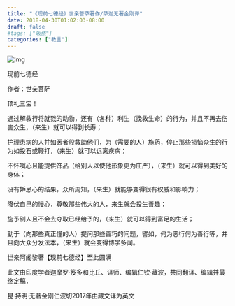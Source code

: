 ```yaml
---
title: "《现前七德经》世亲菩萨著作/萨迦无著金刚译"
date: 2018-04-30T01:02:03-08:00
draft: false
#tags: ["皈依"]
categories: ["教言"]
---
```




![img](https://mmbiz.qpic.cn/mmbiz_jpg/jZ6aUbzt6ISPT6LuNClU9lmLficmL4Oz1bZcEQvcf9RH4liclaBwHMuFDzdu8T6jdXKuNHbL5yWp7cUNCfLic1VzA/640?wx_fmt=jpeg&wxfrom=5&wx_lazy=1&wx_co=1)



现前七德经

作者：世亲菩萨

顶礼三宝！



通过解救行将就戮的动物，还有（各种）利生（挽救生命）的行为，并且不再去伤害众生，（来生）就可以得到长寿；



护理患病的人并如医者般救助他们，为（需要的人）施药，停止那些损恼众生的行为如投石或鞭打，（来生）就可以远离疾病；



不怀嗔心且能提供饰品（给别人以使他形象更为庄严），（来生）就可以得到美好的身体；



没有妒忌心的结果，众所周知，（来生）就能够变得很有权威和影响力；



降伏自己的慢心，尊敬那些伟大的人，来生就会投生善趣；



施予别人且不会去夺取已经给予的，（来生）就可以得到富足的生活；



勤于（向那些真正懂的人）提问那些善巧的问题，譬如，何为恶行何为善行等，并且向大众分发法本，（来生）就会变得博学多闻。



世亲阿阇黎著【现前七德经】至此圆满





此文由印度学者迦摩罗·笈多和比丘、译师、编辑仁钦·藏波，共同翻译、编辑并最终定稿，

昆·持明·无著金刚仁波切2017年由藏文译为英文

